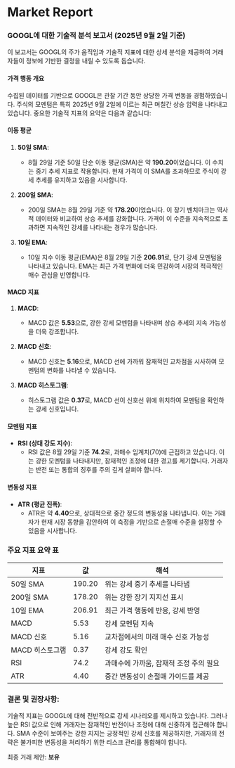 # Market Report

### GOOGL에 대한 기술적 분석 보고서 (2025년 9월 2일 기준)

이 보고서는 GOOGL의 주가 움직임과 기술적 지표에 대한 상세 분석을 제공하여 거래자들이 정보에 기반한 결정을 내릴 수 있도록 돕습니다.

#### 가격 행동 개요
수집된 데이터를 기반으로 GOOGL은 관찰 기간 동안 상당한 가격 변동을 경험하였습니다. 주식의 모멘텀은 특히 2025년 9월 2일에 이르는 최근 며칠간 상승 압력을 나타내고 있습니다. 중요한 기술적 지표의 요약은 다음과 같습니다:

#### 이동 평균
1. **50일 SMA**: 
   - 8월 29일 기준 50일 단순 이동 평균(SMA)은 약 **190.20**이었습니다. 이 수치는 중기 추세 지표로 작용합니다. 현재 가격이 이 SMA를 초과하므로 주식이 강세 추세를 유지하고 있음을 시사합니다.

2. **200일 SMA**: 
   - 200일 SMA는 8월 29일 기준 약 **178.20**이었습니다. 이 장기 벤치마크는 역사적 데이터와 비교하여 상승 추세를 강화합니다. 가격이 이 수준을 지속적으로 초과하면 지속적인 강세를 나타내는 경우가 많습니다.

3. **10일 EMA**: 
   - 10일 지수 이동 평균(EMA)은 8월 29일 기준 **206.91**로, 단기 강세 모멘텀을 나타내고 있습니다. EMA는 최근 가격 변화에 더욱 민감하여 시장의 적극적인 매수 관심을 반영합니다.

#### MACD 지표
1. **MACD**: 
   - MACD 값은 **5.53**으로, 강한 강세 모멘텀을 나타내며 상승 추세의 지속 가능성을 더욱 강조합니다.
   
2. **MACD 신호**: 
   - MACD 신호는 **5.16**으로, MACD 선에 가까워 잠재적인 교차점을 시사하여 모멘텀의 변화를 나타낼 수 있습니다.

3. **MACD 히스토그램**: 
   - 히스토그램 값은 **0.37**로, MACD 선이 신호선 위에 위치하여 모멘텀을 확인하는 강세 신호입니다.

#### 모멘텀 지표
- **RSI (상대 강도 지수)**: 
   - RSI 값은 8월 29일 기준 **74.2**로, 과매수 임계치(70)에 근접하고 있습니다. 이는 강한 모멘텀을 나타내지만, 잠재적인 조정에 대한 경고를 제기합니다. 거래자는 반전 또는 통합의 징후를 주의 깊게 살펴야 합니다.

#### 변동성 지표
- **ATR (평균 진폭)**: 
   - ATR은 약 **4.40**으로, 상대적으로 중간 정도의 변동성을 나타냅니다. 이는 거래자가 현재 시장 동향을 감안하여 이 측정을 기반으로 손절매 수준을 설정할 수 있음을 시사합니다.

### 주요 지표 요약 표

| 지표                    | 값             | 해석                                                 |
|-------------------------|----------------|------------------------------------------------------|
| 50일 SMA                | 190.20         | 위는 강세 중기 추세를 나타냄                        |
| 200일 SMA               | 178.20         | 위는 강한 장기 지지선 표시                          |
| 10일 EMA                | 206.91         | 최근 가격 행동에 반응, 강세 반영                    |
| MACD                    | 5.53           | 강세 모멘텀 지속                                    |
| MACD 신호               | 5.16           | 교차점에서의 미래 매수 신호 가능성                |
| MACD 히스토그램        | 0.37           | 강세 강도 확인                                      |
| RSI                     | 74.2           | 과매수에 가까움, 잠재적 조정 주의 필요               |
| ATR                     | 4.40           | 중간 변동성이 손절매 가이드를 제공                  |

### 결론 및 권장사항:
기술적 지표는 GOOGL에 대해 전반적으로 강세 시나리오를 제시하고 있습니다. 그러나 높은 RSI 값으로 인해 거래자는 잠재적인 반전이나 조정에 대해 신중하게 접근해야 합니다. SMA 수준이 보여주는 강한 지지는 긍정적인 강세 신호를 제공하지만, 거래자의 전략은 불가피한 변동성을 처리하기 위한 리스크 관리를 통합해야 합니다.

최종 거래 제안: **보유**
